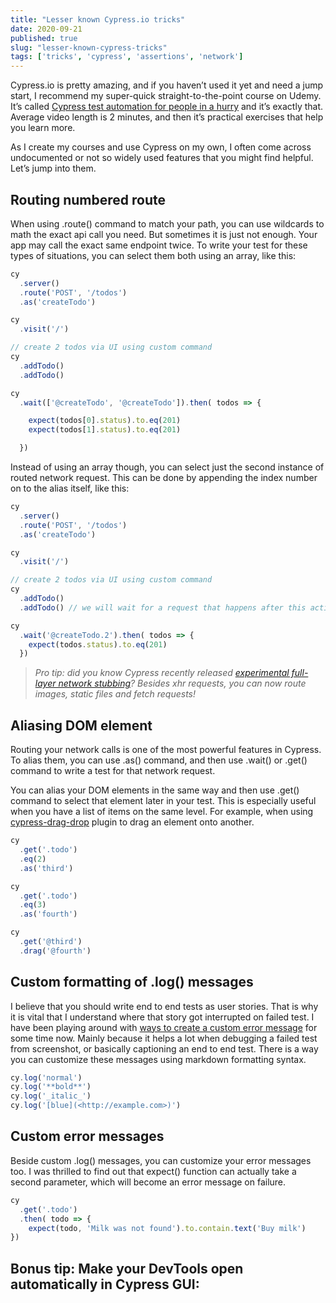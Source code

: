 ```yaml
---
title: "Lesser known Cypress.io tricks"
date: 2020-09-21
published: true
slug: "lesser-known-cypress-tricks"
tags: ['tricks', 'cypress', 'assertions', 'network']
---
```


Cypress.io is pretty amazing, and if you haven’t used it yet and need a jump start, I recommend my super-quick straight-to-the-point course on Udemy. It’s called [Cypress test automation for people in a hurry](https://www.udemy.com/course/cypress-test-automation-for-people-in-a-hurry/?referralCode=21A875FF429457CF641D) and it’s exactly that. Average video length is 2 minutes, and then it’s practical exercises that help you learn more.

As I create my courses and use Cypress on my own, I often come across undocumented or not so widely used features that you might find helpful. Let’s jump into them.

## Routing numbered route

When using .route() command to match your path, you can use wildcards to math the exact api call you need. But sometimes it is just not enough. Your app may call the exact same endpoint twice. To write your test for these types of situations, you can select them both using an array, like this:

```js {15}
cy
  .server()
  .route('POST', '/todos')
  .as('createTodo')

cy
  .visit('/')

// create 2 todos via UI using custom command
cy
  .addTodo()
  .addTodo()

cy
  .wait(['@createTodo', '@createTodo']).then( todos => {

    expect(todos[0].status).to.eq(201)
    expect(todos[1].status).to.eq(201)

  })

```

Instead of using an array though, you can select just the second instance of routed network request. This can be done by appending the index number on to the alias itself, like this:

```js {15}
cy
  .server()
  .route('POST', '/todos')
  .as('createTodo')

cy
  .visit('/')

// create 2 todos via UI using custom command
cy
  .addTodo()
  .addTodo() // we will wait for a request that happens after this action

cy
  .wait('@createTodo.2').then( todos => {
    expect(todos.status).to.eq(201)
  })

```

> *Pro tip: did you know Cypress recently released [experimental full-layer network stubbing](https://docs.cypress.io/api/commands/route2.html)? Besides xhr requests, you can now route images, static files and fetch requests!*

## Aliasing DOM element

Routing your network calls is one of the most powerful features in Cypress. To alias them, you can use .as() command, and then use .wait() or .get() command to write a test for that network request.

You can alias your DOM elements in the same way and then use .get() command to select that element later in your test. This is especially useful when you have a list of items on the same level. For example, when using [cypress-drag-drop](https://github.com/4teamwork/cypress-drag-drop) plugin to drag an element onto another.

```js {4,9}
cy
  .get('.todo')
  .eq(2)
  .as('third')

cy
  .get('.todo')
  .eq(3)
  .as('fourth')

cy
  .get('@third')
  .drag('@fourth')

```

## Custom formatting of .log() messages

I believe that you should write end to end tests as user stories. That is why it is vital that I understand where that story got interrupted on failed test. I have been playing around with [ways to create a custom error message](https://link.medium.com/l0dRBovSX9) for some time now. Mainly because it helps a lot when debugging a failed test from screenshot, or basically captioning an end to end test. There is a way you can customize these messages using markdown formatting syntax.
```js
cy.log('normal')
cy.log('**bold**')
cy.log('_italic_')
cy.log('[blue](<http://example.com>)')
```

## Custom error messages

Beside custom .log() messages, you can customize your error messages too. I was thrilled to find out that expect() function can actually take a second parameter, which will become an error message on failure.
```js
cy
  .get('.todo')
  .then( todo => {
    expect(todo, 'Milk was not found').to.contain.text('Buy milk')
})
```
## Bonus tip: Make your DevTools open automatically in Cypress GUI:

<tweet id="1240700715854487553" class="grid justify-center my-8"></tweet>
